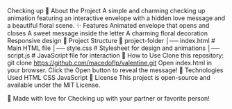 Checking up
💌 About the Project
A simple and charming checking up animation featuring an interactive envelope with a hidden love message and a beautiful floral scene.
✨ Features
Animated envelope that opens and closes
A sweet message inside the letter
A charming floral decoration
Responsive design
📂 Project Structure
📁 project-folder
│── index.html    # Main HTML file
│── style.css     # Stylesheet for design and animations
│── script.js     # JavaScript file for interaction
🚀 How to Use
Clone this repository:
git clone https://github.com/macedoflp/valentine.git
Open index.html in your browser.
Click the Open button to reveal the message!
🔧 Technologies Used
HTML
CSS
JavaScript
📝 License
This project is open-source and available under the MIT License.

💖 Made with love for Checking up with your partner or favorite person!
